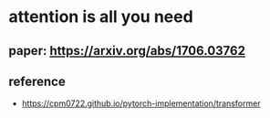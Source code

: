 # attention is all you need
## paper: https://arxiv.org/abs/1706.03762
## reference
- https://cpm0722.github.io/pytorch-implementation/transformer